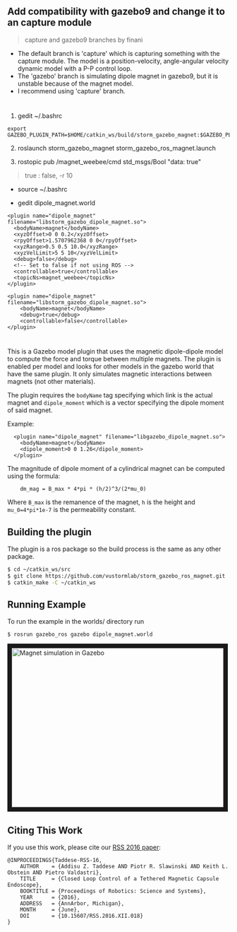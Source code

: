 ## Add compatibility with gazebo9 and change it to an capture module
> capture and gazebo9 branches by finani
- The default branch is 'capture' which is capturing something with the capture module. The model is a position-velocity, angle-angular velocity dynamic model with a P-P control loop.
- The 'gazebo' branch is simulating dipole magnet in gazebo9, but it is unstable because of the magnet model.
- I recommend using 'capture' branch.

#

1. gedit ~/.bashrc
```
export GAZEBO_PLUGIN_PATH=$HOME/catkin_ws/build/storm_gazebo_magnet:$GAZEBO_PLUGIN_PATH
```
2. roslaunch storm_gazebo_magnet storm_gazebo_ros_magnet.launch

3. rostopic pub /magnet_weebee/cmd std_msgs/Bool "data: true"
> true : false, -r 10

- source ~/.bashrc

- gedit dipole_magnet.world
```
<plugin name="dipole_magnet" filename="libstorm_gazebo_dipole_magnet.so">
  <bodyName>magnet</bodyName>
  <xyzOffset>0 0 0.2</xyzOffset>
  <rpyOffset>1.5707962368 0 0</rpyOffset>
  <xyzRange>0.5 0.5 10.0</xyzRange>
  <xyzVelLimit>5 5 10</xyzVelLimit>
  <debug>false</debug>
  <!-- Set to false if not using ROS -->
  <controllable>true</controllable>
  <topicNs>magnet_weebee</topicNs>
</plugin>

<plugin name="dipole_magnet" filename="libstorm_gazebo_dipole_magnet.so">
    <bodyName>magnet</bodyName>
    <debug>true</debug>
    <controllable>false</controllable>
</plugin>
```

#

This is a Gazebo model plugin that uses the magnetic dipole-dipole model to compute the force and torque between multiple magnets. The plugin is enabled per model and looks for other models in the gazebo world that have the same plugin. It only simulates magnetic interactions between magnets (not other materials).

The plugin requires the `bodyName` tag specifying which link is the actual magnet and `dipole_moment` which is a vector specifying the dipole moment of said magnet.

Example:

      <plugin name="dipole_magnet" filename="libgazebo_dipole_magnet.so">
        <bodyName>magnet</bodyName>
        <dipole_moment>0 0 1.26</dipole_moment>
      </plugin>

The magnitude of dipole moment of a cylindrical magnet can be computed using the formula:

        dm_mag = B_max * 4*pi * (h/2)^3/(2*mu_0) 

Where `B_max` is the remanence of the magnet, `h` is the height and `mu_0=4*pi*1e-7` is the permeability constant.


## Building the plugin

The plugin is a ros package so the build process is the same as any other package.

```bash
$ cd ~/catkin_ws/src
$ git clone https://github.com/vustormlab/storm_gazebo_ros_magnet.git
$ catkin_make -C ~/catkin_ws
```

## Running Example

To run the example in the worlds/ directory run

```
$ rosrun gazebo_ros gazebo dipole_magnet.world
```

<a href="http://www.youtube.com/watch?feature=player_embedded&v=Lw2KfwgySWI" target="_blank"><img src="http://img.youtube.com/vi/Lw2KfwgySWI/0.jpg" 
alt="Magnet simulation in Gazebo" width="480" height="360" border="10" /></a>

## Citing This Work

If you use this work, please cite our [RSS 2016 paper](http://www.roboticsproceedings.org/rss12/p18.html):

```
@INPROCEEDINGS{Taddese-RSS-16, 
    AUTHOR    = {Addisu Z. Taddese AND Piotr R. Slawinski AND Keith L. Obstein AND Pietro Valdastri}, 
    TITLE     = {Closed Loop Control of a Tethered Magnetic Capsule Endoscope}, 
    BOOKTITLE = {Proceedings of Robotics: Science and Systems}, 
    YEAR      = {2016}, 
    ADDRESS   = {AnnArbor, Michigan}, 
    MONTH     = {June}, 
    DOI       = {10.15607/RSS.2016.XII.018} 
} 
```
